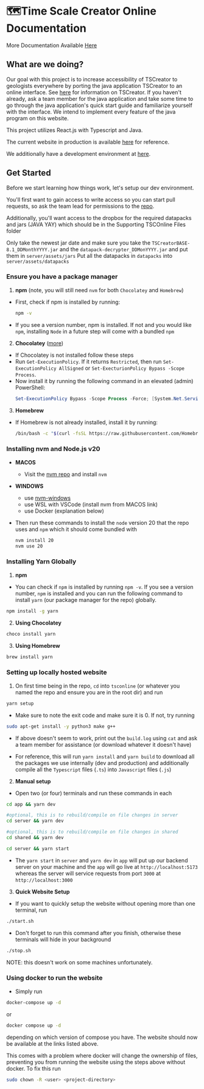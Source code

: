 # 🗺️Time Scale Creator Online Documentation

More Documentation Available [Here](https://earthhistoryviz.github.io/tsconline/)

## What are we doing?

Our goal with this project is to increase accessibility of TSCreator to geologists everywhere by porting the java application TSCreator to an online interface. See [here](https://timescalecreator.org/index/index.php) for information on TSCreator. If you haven't already, ask a team member for the java application and take some time to go through the java application's quick start guide and familiarize yourself with the interface. We intend to implement every feature of the java program on this website.

This project utilizes React.js with Typescript and Java.

The current website in production is available [here](https://tsconline.timescalecreator.org) for reference.

We additionally have a development environment at [here](https://dev.timescalecreator.org).

## Get Started

Before we start learning how things work, let's setup our dev environment.

You'll first want to gain access to write access so you can start pull requests, so ask the team lead for permissions to the [repo](https://github.com/earthhistoryviz/tsconline).

Additionally, you'll want access to the dropbox for the required datapacks and jars (JAVA YAY) which should be in the Supporting TSCOnline Files folder

Only take the newest jar date and make sure you take the `TSCreatorBASE-8.1_DDMonthYYYY.jar` and the `datapack-decrypter_DDMonYYYY.jar` and put them in `server/assets/jars`
Put all the datapacks in `datapacks` into `server/assets/datapacks`

### Ensure you have a package manager

1. **npm** (note, you will still need `nvm` for both `Chocolatey` and `Homebrew`)

- First, check if npm is installed by running:

  ```bash
  npm -v
  ```

- If you see a version number, npm is installed. If not and you would like `npm`, installing `Node` in a future step will come with a bundled `npm`

2. **Chocolatey** ([more](https://chocolatey.org/installhttps://chocolatey.org/install))

- If Chocolatey is not installed follow these steps
- Run `Get-ExecutionPolicy`. If it returns `Restricted`, then run `Set-ExecutionPolicy AllSigned` or `Set-ExecturionPolicy Bypass -Scope Process`.
- Now install it by running the following command in an elevated (admin) PowerShell:
  ```powershell
  Set-ExecutionPolicy Bypass -Scope Process -Force; [System.Net.ServicePointManager]::SecurityProtocol = [System.Net.ServicePointManager]::SecurityProtocol -bor 3072; iex ((New-Object System.Net.WebClient).DownloadString('https://chocolatey.org/install.ps1'))
  ```

3. **Homebrew**

- If Homebrew is not already installed, install it by running:
  ```bash
  /bin/bash -c "$(curl -fsSL https://raw.githubusercontent.com/Homebrew/install/HEAD/install.sh)"
  ```

### Installing nvm and Node.js v20

- **MACOS**
  - Visit the [nvm repo](https://github.com/nvm-sh/nvm) and install `nvm`
- **WINDOWS**
  - use [nvm-windows](https://github.com/coreybutler/nvm-windows/releases)
  - use WSL with VSCode (install nvm from MACOS link)
  - use Docker (explanation below)
- Then run these commands to install the `node` version 20 that the repo uses and `npm` which it should come bundled with

  ```bash
  nvm install 20
  nvm use 20
  ```

### Installing Yarn Globally

1. **npm**

- You can check if `npm` is installed by running `npm -v`. If you see a version number, `npm` is installed and you can run the following command to install `yarn` (our package manager for the repo) globally.

```bash
npm install -g yarn
```

2. **Using Chocolatey**

```powershell
choco install yarn
```

3. **Using Homebrew**

```bash
brew install yarn
```

### Setting up locally hosted website

1. On first time being in the repo, `cd` into `tsconline` (or whatever you named the repo and ensure you are in the root dir) and run

```bash
yarn setup
```

- Make sure to note the exit code and make sure it is 0. If not, try running
```bash
sudo apt-get install -y python3 make g++
```

- If above doesn't seem to work, print out the `build.log` using `cat` and ask a team member for assistance (or download whatever it doesn't have)

- For reference, this will run `yarn install` and `yarn build` to download all the packages we use internally (dev and production) and additionally compile all the `Typescript` files (`.ts`) into `Javascript` files (`.js`)

2. **Manual setup**

- Open two (or four) terminals and run these commands in each

```bash
cd app && yarn dev
```

```bash
#optional, this is to rebuild/compile on file changes in server
cd server && yarn dev
```

```bash
#optional, this is to rebuild/compile on file changes in shared
cd shared && yarn dev
```

```bash
cd server && yarn start
```

- The `yarn start` in `server` and `yarn dev` in `app` will put up our backend server on your machine and the `app` will go live at `http://localhost:5173` whereas the server will service requests from port `3000` at `http://localhost:3000`

3. **Quick Website Setup**

- If you want to quickly setup the website without opening more than one terminal, run

```bash
./start.sh
```

- Don't forget to run this command after you finish, otherwise these terminals will hide in your background

```bash
./stop.sh
```

NOTE: this doesn't work on some machines unfortunately.

### Using docker to run the website
- Simply run
```bash
docker-compose up -d
```
or
```bash
docker compose up -d
```
depending on which version of compose you have. The website should now be available at the links listed above.

This comes with a problem where docker will change the ownership of files, preventing you from running the website using the steps above without docker. To fix this run
```bash
sudo chown -R <user> <project-directory>
```

